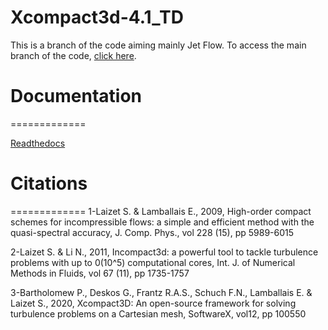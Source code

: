 # Xcompact3d-4.1_TD

This is a branch of the code aiming mainly Jet Flow. To access the main branch of the code, [click here](https://github.com/xcompact3d).

# Documentation
=============

[Readthedocs](https://xcompact3d.readthedocs.io/en/latest/)

# Citations
=============
1-Laizet S. & Lamballais E., 2009, High-order compact schemes for
incompressible flows: a simple and efficient method with the quasi-spectral
accuracy, J. Comp. Phys.,  vol 228 (15), pp 5989-6015

2-Laizet S. & Li N., 2011, Incompact3d: a powerful tool to tackle turbulence
problems with up to 0(10^5) computational cores, Int. J. of Numerical
Methods in Fluids, vol 67 (11), pp 1735-1757

3-Bartholomew P., Deskos G., Frantz R.A.S., Schuch F.N., Lamballais E. &
Laizet S., 2020, Xcompact3D: An open-source framework for solving turbulence
problems on a Cartesian mesh, SoftwareX, vol12, pp 100550
